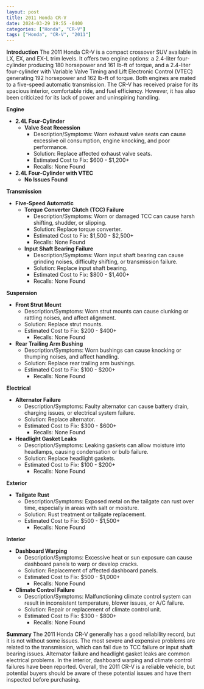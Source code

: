 ```yaml
---
layout: post
title: 2011 Honda CR-V
date: 2024-03-29 19:55 -0400
categories: ["Honda", "CR-V"]
tags: ["Honda", "CR-V", "2011"]
---
```

**Introduction**
The 2011 Honda CR-V is a compact crossover SUV available in LX, EX, and EX-L trim levels. It offers two engine options: a 2.4-liter four-cylinder producing 180 horsepower and 161 lb-ft of torque, and a 2.4-liter four-cylinder with Variable Valve Timing and Lift Electronic Control (VTEC) generating 192 horsepower and 162 lb-ft of torque. Both engines are mated to a five-speed automatic transmission. The CR-V has received praise for its spacious interior, comfortable ride, and fuel efficiency. However, it has also been criticized for its lack of power and uninspiring handling.

**Engine**
* **2.4L Four-Cylinder**
    * **Valve Seat Recession**
        * Description/Symptoms: Worn exhaust valve seats can cause excessive oil consumption, engine knocking, and poor performance.
        * Solution: Replace affected exhaust valve seats.
        * Estimated Cost to Fix: $600 - $1,200+
        * Recalls: None Found
* **2.4L Four-Cylinder with VTEC**
    * **No Issues Found**

**Transmission**
* **Five-Speed Automatic**
    * **Torque Converter Clutch (TCC) Failure**
        * Description/Symptoms: Worn or damaged TCC can cause harsh shifting, shudder, or slipping.
        * Solution: Replace torque converter.
        * Estimated Cost to Fix: $1,500 - $2,500+
        * Recalls: None Found
    * **Input Shaft Bearing Failure**
        * Description/Symptoms: Worn input shaft bearing can cause grinding noises, difficulty shifting, or transmission failure.
        * Solution: Replace input shaft bearing.
        * Estimated Cost to Fix: $800 - $1,400+
        * Recalls: None Found

**Suspension**
* **Front Strut Mount**
    * Description/Symptoms: Worn strut mounts can cause clunking or rattling noises, and affect alignment.
    * Solution: Replace strut mounts.
    * Estimated Cost to Fix: $200 - $400+
        * Recalls: None Found
* **Rear Trailing Arm Bushing**
    * Description/Symptoms: Worn bushings can cause knocking or thumping noises, and affect handling.
    * Solution: Replace rear trailing arm bushings.
    * Estimated Cost to Fix: $100 - $200+
        * Recalls: None Found

**Electrical**
* **Alternator Failure**
    * Description/Symptoms: Faulty alternator can cause battery drain, charging issues, or electrical system failure.
    * Solution: Replace alternator.
    * Estimated Cost to Fix: $300 - $600+
        * Recalls: None Found
* **Headlight Gasket Leaks**
    * Description/Symptoms: Leaking gaskets can allow moisture into headlamps, causing condensation or bulb failure.
    * Solution: Replace headlight gaskets.
    * Estimated Cost to Fix: $100 - $200+
        * Recalls: None Found

**Exterior**
* **Tailgate Rust**
    * Description/Symptoms: Exposed metal on the tailgate can rust over time, especially in areas with salt or moisture.
    * Solution: Rust treatment or tailgate replacement.
    * Estimated Cost to Fix: $500 - $1,500+
        * Recalls: None Found

**Interior**
* **Dashboard Warping**
    * Description/Symptoms: Excessive heat or sun exposure can cause dashboard panels to warp or develop cracks.
    * Solution: Replacement of affected dashboard panels.
    * Estimated Cost to Fix: $500 - $1,000+
        * Recalls: None Found
* **Climate Control Failure**
    * Description/Symptoms: Malfunctioning climate control system can result in inconsistent temperature, blower issues, or A/C failure.
    * Solution: Repair or replacement of climate control unit.
    * Estimated Cost to Fix: $300 - $800+
        * Recalls: None Found

**Summary**
The 2011 Honda CR-V generally has a good reliability record, but it is not without some issues. The most severe and expensive problems are related to the transmission, which can fail due to TCC failure or input shaft bearing issues. Alternator failure and headlight gasket leaks are common electrical problems. In the interior, dashboard warping and climate control failures have been reported. Overall, the 2011 CR-V is a reliable vehicle, but potential buyers should be aware of these potential issues and have them inspected before purchasing.
